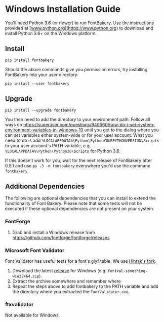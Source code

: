 # Windows Installation Guide

You'll need Python 3.6 (or newer) to run FontBakery.  Use the instructions provided at  [www.python.org](https://www.python.org) to download and install Python 3.6+ on the Windows platform.

## Install

    pip install fontbakery

Should the above commands give you permission errors, try installing FontBakery into your user directory:

    pip install --user fontbakery

## Upgrade

    pip install --upgrade fontbakery


You then need to add the directory to your environment path. Follow all ways on https://superuser.com/questions/949560/how-do-i-set-system-environment-variables-in-windows-10 until you get to the dialog where you can set variables either system-wide or for your user account. What you need to do is add `%LOCALAPPDATA%\Python\PythonYOURPYTHONVERSION\Scripts` to your user account's PATH variable, e.g. `%LOCALAPPDATA%\Python\Python36\Scripts` for Python 3.6. 

If this doesn't work for you, wait for the next release of FontBakery after 0.5.1 and use `py -3 -m fontbakery` everywhere you'd use the command `fontbakery`.

## Additional Dependencies

The following are optional dependencies that you can install to extend the functionality of Font Bakery.  Please note that some tests will not be executed if these optional dependencies are not present on your system.

### FontForge

1. Grab and install a Windows release from https://github.com/fontforge/fontforge/releases

### Microsoft Font Validator

Font Validator has useful tests for a font's glyf table. We use [Hintak's fork](https://github.com/HinTak/Font-Validator).

1. Download the latest [release](https://github.com/HinTak/Font-Validator/releases) for Windows (e.g. `FontVal-something-win32+64.zip`).
2. Extract the archive somewhere and remember where
3. Repeat the steps above to add fontbakery to the PATH variable and add the directory where you extracted the `FontValidator.exe`.

### ftxvalidator

Not available for Windows.
